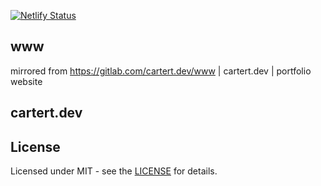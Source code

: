 [![Netlify Status](https://api.netlify.com/api/v1/badges/688a3640-f051-41fd-bd8d-081836530064/deploy-status)](https://app.netlify.com/sites/cartert/deploys)

## www
mirrored from https://gitlab.com/cartert.dev/www | cartert.dev | portfolio website

## cartert.dev

## License

Licensed under MIT - see the [LICENSE](LICENSE.md) for details.
